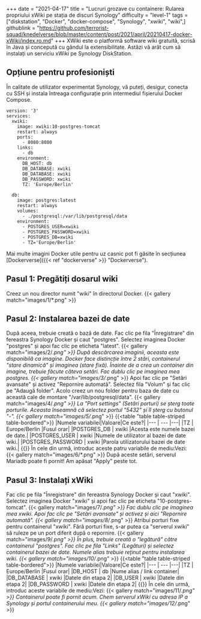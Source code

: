 +++
date = "2021-04-17"
title = "Lucruri grozave cu containere: Rularea propriului xWiki pe stația de discuri Synology"
difficulty = "level-1"
tags = ["diskstation", "Docker", "docker-compose", "Synology", "xwiki", "wiki",]
githublink = "https://github.com/terrorist-squad/knedelverse/blob/master/content/post/2021/april/20210417-docker-xWiki/index.ro.md"
+++
XWiki este o platformă software wiki gratuită, scrisă în Java și concepută cu gândul la extensibilitate. Astăzi vă arăt cum să instalați un serviciu xWiki pe Synology DiskStation.
## Opțiune pentru profesioniști
În calitate de utilizator experimentat Synology, vă puteți, desigur, conecta cu SSH și instala întreaga configurație prin intermediul fișierului Docker Compose.
```
version: '3'
services:
  xwiki:
    image: xwiki:10-postgres-tomcat
    restart: always
    ports:
      - 8080:8080
    links:
      - db
    environment:
      DB_HOST: db
      DB_DATABASE: xwiki
      DB_DATABASE: xwiki
      DB_PASSWORD: xwiki
      TZ: 'Europe/Berlin'

  db:
    image: postgres:latest
    restart: always
    volumes:
      - ./postgresql:/var/lib/postgresql/data
    environment:
      - POSTGRES_USER=xwiki
      - POSTGRES_PASSWORD=xwiki
      - POSTGRES_DB=xwiki
      - TZ='Europe/Berlin'

```
Mai multe imagini Docker utile pentru uz casnic pot fi găsite în secțiunea [Dockerverse]({{< ref "dockerverse" >}} "Dockerverse").
## Pasul 1: Pregătiți dosarul wiki
Creez un nou director numit "wiki" în directorul Docker.
{{< gallery match="images/1/*.png" >}}

## Pasul 2: Instalarea bazei de date
După aceea, trebuie creată o bază de date. Fac clic pe fila "Înregistrare" din fereastra Synology Docker și caut "postgres". Selectez imaginea Docker "postgres" și apoi fac clic pe eticheta "latest".
{{< gallery match="images/2/*.png" >}}
După descărcarea imaginii, aceasta este disponibilă ca imagine. Docker face distincție între 2 stări, containerul "stare dinamică" și imaginea (stare fixă). Înainte de a crea un container din imagine, trebuie făcute câteva setări. Fac dublu clic pe imaginea mea postgres.
{{< gallery match="images/3/*.png" >}}
Apoi fac clic pe "Setări avansate" și activez "Repornire automată". Selectez fila "Volum" și fac clic pe "Adaugă folder". Acolo creez un nou folder pentru baza de date cu această cale de montare "/var/lib/postgresql/data".
{{< gallery match="images/4/*.png" >}}
La "Port settings" (Setări porturi) se șterg toate porturile. Aceasta înseamnă că selectez portul "5432" și îl șterg cu butonul "-".
{{< gallery match="images/5/*.png" >}}
{{<table "table table-striped table-bordered">}}
|Numele variabilei|Valoare|Ce este?|
|--- | --- |---|
|TZ	| Europe/Berlin	|Fusul orar|
|POSTGRES_DB	| xwiki |Acesta este numele bazei de date.|
|POSTGRES_USER	| xwiki |Numele de utilizator al bazei de date wiki.|
|POSTGRES_PASSWORD	| xwiki |Parola utilizatorului bazei de date wiki.|
{{</table>}}
În cele din urmă, introduc aceste patru variabile de mediu:Vezi:
{{< gallery match="images/6/*.png" >}}
După aceste setări, serverul Mariadb poate fi pornit! Am apăsat "Apply" peste tot.
## Pasul 3: Instalați xWiki
Fac clic pe fila "Înregistrare" din fereastra Synology Docker și caut "xwiki". Selectez imaginea Docker "xwiki" și apoi fac clic pe eticheta "10-postgres-tomcat".
{{< gallery match="images/7/*.png" >}}
Fac dublu clic pe imaginea mea xwiki. Apoi fac clic pe "Setări avansate" și activez și aici "Repornire automată".
{{< gallery match="images/8/*.png" >}}
Atribui porturi fixe pentru containerul "xwiki". Fără porturi fixe, s-ar putea ca "serverul xwiki" să ruleze pe un port diferit după o repornire.
{{< gallery match="images/9/*.png" >}}
În plus, trebuie creată o "legătură" către containerul "postgres". Fac clic pe fila "Links" (Legături) și selectez containerul bazei de date. Numele alias trebuie reținut pentru instalarea wiki.
{{< gallery match="images/10/*.png" >}}
{{<table "table table-striped table-bordered">}}
|Numele variabilei|Valoare|Ce este?|
|--- | --- |---|
|TZ |	Europe/Berlin	|Fusul orar|
|DB_HOST	| db |Nume alias / link container|
|DB_DATABASE	| xwiki	|Datele din etapa 2|
|DB_USER	| xwiki	|Datele din etapa 2|
|DB_PASSWORD	| xwiki |Datele din etapa 2|
{{</table>}}
În cele din urmă, introduc aceste variabile de mediu:Vezi:
{{< gallery match="images/11/*.png" >}}
Containerul poate fi pornit acum. Chem serverul xWiki cu adresa IP a Synology și portul containerului meu.
{{< gallery match="images/12/*.png" >}}